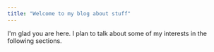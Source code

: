 ```yaml
---
title: "Welcome to my blog about stuff"
---
```


I'm glad you are here. I plan to talk about some of my interests in the following sections.
